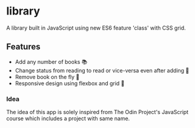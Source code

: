 # library

A library built in JavaScript using new ES6 feature 'class' with CSS grid.

## Features

- Add any number of books 📚
- Change status from reading to read or vice-versa even after adding 📖
- Remove book on the fly 📕
- Responsive design using flexbox and grid 🔢

### Idea

The idea of this app is solely inspired from The Odin Project's JavaScript course which includes a project with same name.
